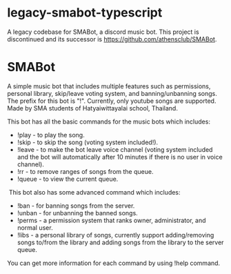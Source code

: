 # legacy-smabot-typescript
A legacy codebase for SMABot, a discord music bot.
This project is discontinued and its successor is https://github.com/athensclub/SMABot.
# **SMABot** 

A simple music bot that includes multiple features such as permissions,
personal library, skip/leave voting system, and banning/unbanning songs.
The prefix for this bot is "!". Currently, only youtube songs are
supported. Made by SMA students of Hatyaiwittayalai school, Thailand.

This bot has all the basic commands for the music bots which includes:

-   !play - to play the song.
-   !skip - to skip the song (voting system included!).
-   !leave - to make the bot leave voice channel (voting system included
    and the bot will automatically after 10 minutes if there is no user
    in voice channel).
-   !rr - to remove ranges of songs from the queue.
-   !queue - to view the current queue.

 This bot also has some advanced command which includes:

-   !ban - for banning songs from the server.
-   !unban - for unbanning the banned songs.
-   !perms - a permission system that ranks owner, administrator, and
    normal user.
-   !libs - a personal library of songs, currently support
    adding/removing songs to/from the library and adding songs from the
    library to the server queue.

You can get more information for each command by using !help command.
